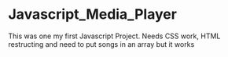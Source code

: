 # Javascript_Media_Player

This was one my first Javascript Project. Needs CSS work, HTML restructing and need to put songs in an array but it works
